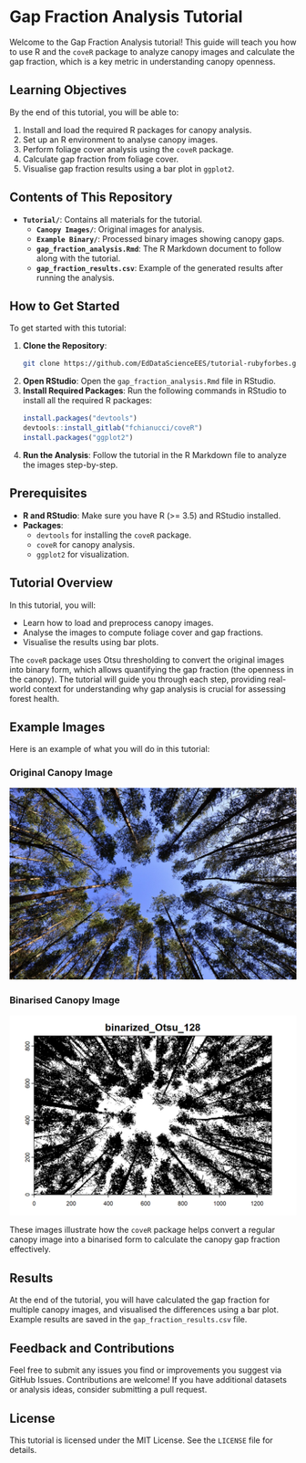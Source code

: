 # Gap Fraction Analysis Tutorial

Welcome to the Gap Fraction Analysis tutorial! This guide will teach you how to use R and the `coveR` package to analyze canopy images and calculate the gap fraction, which is a key metric in understanding canopy openness.

## Learning Objectives
By the end of this tutorial, you will be able to:
1. Install and load the required R packages for canopy analysis.
2. Set up an R environment to analyse canopy images.
3. Perform foliage cover analysis using the `coveR` package.
4. Calculate gap fraction from foliage cover.
5. Visualise gap fraction results using a bar plot in `ggplot2`.

## Contents of This Repository
- **`Tutorial/`**: Contains all materials for the tutorial.
  - **`Canopy Images/`**: Original images for analysis.
  - **`Example Binary/`**: Processed binary images showing canopy gaps.
  - **`gap_fraction_analysis.Rmd`**: The R Markdown document to follow along with the tutorial.
  - **`gap_fraction_results.csv`**: Example of the generated results after running the analysis.

## How to Get Started
To get started with this tutorial:
1. **Clone the Repository**:
    ```sh
    git clone https://github.com/EdDataScienceEES/tutorial-rubyforbes.git
    ```
2. **Open RStudio**: Open the `gap_fraction_analysis.Rmd` file in RStudio.
3. **Install Required Packages**:
    Run the following commands in RStudio to install all the required R packages:
    ```r
    install.packages("devtools")
    devtools::install_gitlab("fchianucci/coveR")
    install.packages("ggplot2")
    ```
4. **Run the Analysis**: Follow the tutorial in the R Markdown file to analyze the images step-by-step.

## Prerequisites
- **R and RStudio**: Make sure you have R (>= 3.5) and RStudio installed.
- **Packages**:
  - `devtools` for installing the `coveR` package.
  - `coveR` for canopy analysis.
  - `ggplot2` for visualization.

## Tutorial Overview
In this tutorial, you will:
- Learn how to load and preprocess canopy images.
- Analyse the images to compute foliage cover and gap fractions.
- Visualise the results using bar plots.

The `coveR` package uses Otsu thresholding to convert the original images into binary form, which allows quantifying the gap fraction (the openness in the canopy). The tutorial will guide you through each step, providing real-world context for understanding why gap analysis is crucial for assessing forest health.

## Example Images
Here is an example of what you will do in this tutorial:

### Original Canopy Image
![Original Canopy Image](Tutorial/Canopy%20Images/forest-231066_1280.jpg)

### Binarised Canopy Image
![Binarised Canopy Image](Tutorial/Example%20Binary%20Image/ac7a7694-1fe3-4132-9b0a-a77b760de3f8.png)

These images illustrate how the `coveR` package helps convert a regular canopy image into a binarised form to calculate the canopy gap fraction effectively.

## Results
At the end of the tutorial, you will have calculated the gap fraction for multiple canopy images, and visualised the differences using a bar plot. Example results are saved in the `gap_fraction_results.csv` file.

## Feedback and Contributions
Feel free to submit any issues you find or improvements you suggest via GitHub Issues. Contributions are welcome! If you have additional datasets or analysis ideas, consider submitting a pull request.

## License
This tutorial is licensed under the MIT License. See the `LICENSE` file for details.


